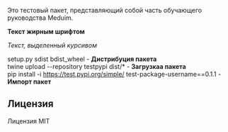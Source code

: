 Это тестовый пакет, представляющий собой часть обучающего руководства Meduim. 

**Текст жирным шрифтом** 

*Текст, выделенный курсивом* 

setup.py sdist bdist_wheel - **Дистрибуция пакета** \
twine upload --repository testpypi dist/* - **Загрузкаа пакета** \
pip install -i https://test.pypi.org/simple/ test-package-username==0.1.1 - **Импорт пакет**
## Лицензия 
Лицензия MIT